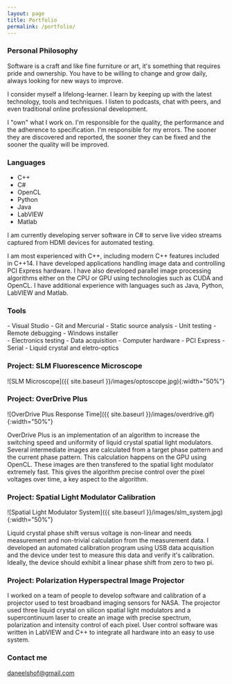 ```yaml
---
layout: page
title: Portfolio
permalink: /portfolio/
---
```


### Personal Philosophy

Software is a craft and like fine furniture or art, it's something that requires pride and ownership. You have to be willing to change and grow daily, always looking for new ways to improve.

I consider myself a lifelong-learner. I learn by keeping up with the latest technology, tools and techniques. I listen to podcasts, chat with peers, and even traditional online professional development.

I "own" what I work on. I'm responsible for the quality, the performance and the adherence to specification. I'm responsible for my errors. The sooner they are discovered and reported, the sooner they can be fixed and the sooner the quality will be improved.

### Languages

- C++
- C#
- OpenCL
- Python
- Java
- LabVIEW
- Matlab

I am currently developing server software in C# to serve live video streams captured from HDMI devices for automated testing.

I am most experienced with C++, including modern C++ features included in C++14. I have developed applications handling image data and controlling PCI Express hardware. I have also developed parallel image processing algorithms either on the CPU or GPU using technologies such as CUDA and OpenCL. I have additional experience with languages such as Java, Python, LabVIEW and Matlab.

### Tools

<div class="row">
<div class="col-md-6">
- Visual Studio
- Git and Mercurial
- Static source analysis
- Unit testing
- Remote debugging
- Windows installer
</div>
<div class="col-md-6">
- Electronics testing
- Data acquisition
- Computer hardware
- PCI Express
- Serial
- Liquid crystal and eletro-optics
</div>
</div>

### Project: SLM Fluorescence Microscope

![SLM Microscope]({{ site.baseurl }}/images/optoscope.jpg){:width="50%"}

### Project: OverDrive Plus

![OverDrive Plus Response Time]({{ site.baseurl }}/images/overdrive.gif){:width="50%"}

OverDrive Plus is an implementation of an algorithm to increase the switching speed and uniformity of liquid crystal spatial light modulators. Several intermediate images are calculated from a target phase pattern and the current phase pattern. This calculation happens on the GPU using OpenCL. These images are then transfered to the spatial light modulator extremely fast. This gives the algorithm precise control over the pixel voltages over time, a key aspect to the algorithm.

### Project: Spatial Light Modulator Calibration

![Spatial Light Modulator System]({{ site.baseurl }}/images/slm_system.jpg){:width="50%"}

Liquid crystal phase shift versus voltage is non-linear and needs measurement and non-trivial calculation from the measurement data. I developed an automated calibration program using USB data acquisition and the device under test to measure this data and verify it's calibration. Ideally, the device should exhibit a linear phase shift from zero to two pi.

### Project: Polarization Hyperspectral Image Projector

I worked on a team of people to develop software and calibration of a projector used to test broadband imaging sensors for NASA. The projector used three liquid crystal on silicon spatial light modulators and a supercontinuum laser to create an image with precise spectrum, polarization and intensity control of each pixel. User control software was written in LabVIEW and C++ to integrate all hardware into an easy to use system.

### Contact me

[daneelshof@gmail.com](mailto:daneelshof@gmail.com)